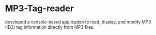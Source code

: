 # MP3-Tag-reader
 developed a console-based application to read, display,  and modify MP3 (ID3) tag information directly from MP3 files.
